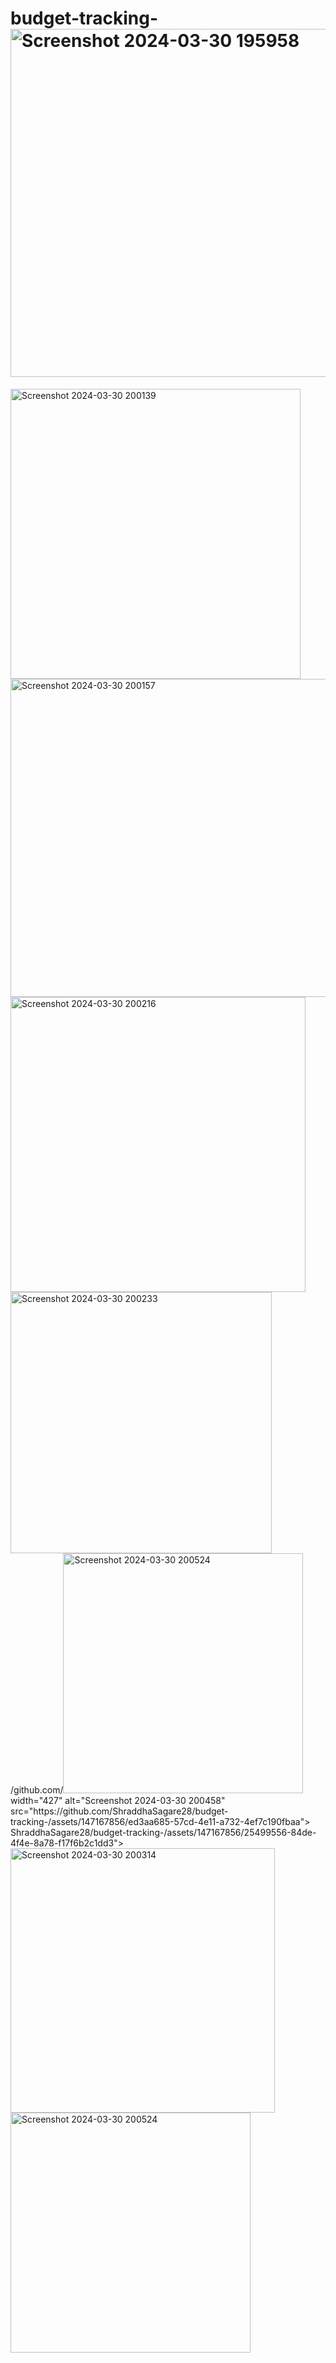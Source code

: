 # budget-tracking-<img width="557" alt="Screenshot 2024-03-30 195958" src="https://github.com/ShraddhaSagare28/budget-tracking-/assets/147167856/f358df34-6d18-4017-93fb-3284495f4c85">
<img width="464" alt="Screenshot 2024-03-30 200139" src="https://github.com/ShraddhaSagare28/budget-tracking-/assets/147167856/0ce00714-5b51-4904-a6aa-1b8cb833e2ee">
<img width="509" alt="Screenshot 2024-03-30 200157" src="https://github.com/ShraddhaSagare28/budget-tracking-/assets/147167856/c94ba59d-aa1a-4c28-9cd5-b8521b050855">
<img width="472" alt="Screenshot 2024-03-30 200216" src="https://github.com/ShraddhaSagare28/budget-tracking-/assets/147167856/32c76993-4d51-4400-917e-8edfd8d670ee">
<img width="418" alt="Screenshot 2024-03-30 200233" src="https:/<img width="452" alt="Screenshot 2024-03-30 200423" src="https://github.com/ShraddhaSagare28/budget-tracking-/assets/147167856/4b4b0001-b952-4970-ac79-dfa06497b5c6">
/github.com/<img <img width="384" alt="Screenshot 2024-03-30 200524" src="https://github.com/ShraddhaSagare28/budget-tracking-/assets/147167856/9d6bbb7a-04e7-44a9-8363-86406ff9f028">
width="427" alt="Screenshot 2024-03-30 200458" src="https://github.com/ShraddhaSagare28/budget-tracking-/assets/147167856/ed3aa685-57cd-4e11-a732-4ef7c190fbaa">
ShraddhaSagare28/budget-tracking-/assets/147167856/25499556-84de-4f4e-8a78-f17f6b2c1dd3">
<img width="423" alt="Screenshot 2024-03-30 200314" src="https://github.com/ShraddhaSagare28/budget-tracking-/assets/147167856/99efbb14-e1ff-457a-bd71-b74ceee9c51a">
<img widt<img <img width="384" alt="Screenshot 2024-03-30 200524" src="https://github.com/ShraddhaSagare28/budget-tracking-/assets/147167856/86300bb8-fd9b-4e89-b372-bb8a2c145562">


